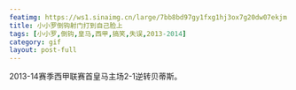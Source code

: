 ```yaml
---
featimg: https://ws1.sinaimg.cn/large/7bb8bd97gy1fxg1hj3ox7g20dw07ekjm.gif
title: 小小罗倒钩射门打到自己脸上
tags: [小小罗,倒钩,皇马,西甲,搞笑,失误,2013-2014]
category: gif
layout: post-full
---
```


2013-14赛季西甲联赛首皇马主场2-1逆转贝蒂斯。
